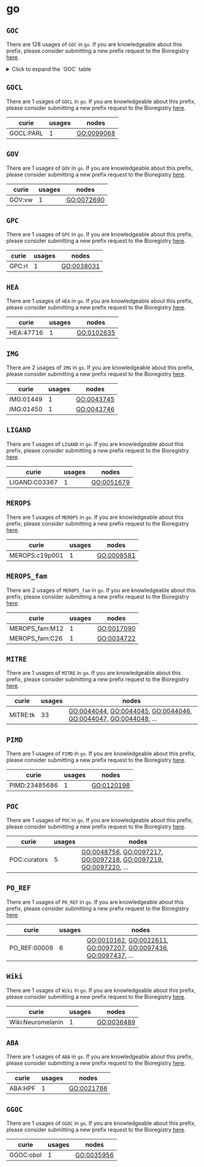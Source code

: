 # go

## `GOC`

There are 128 usages of `GOC` in `go`.
If you are knowledgeable about this prefix, please consider submitting a new prefix
request to the Bioregistry [here](https://github.com/biopragmatics/bioregistry/issues/new?assignees=cthoyt&labels=New%2CPrefix&template=new-prefix.yml&title=%5BResource%5D%3A%20GOC).

<details>
<summary>Click to expand the `GOC` table</summary>

| curie                              |   usages | nodes                                                                                                                                                                                                                                                                                            |
|------------------------------------|----------|--------------------------------------------------------------------------------------------------------------------------------------------------------------------------------------------------------------------------------------------------------------------------------------------------|
| GOC:TermGenie                      |     4480 | [GO:0000917](http://purl.obolibrary.org/obo/GO_0000917), [GO:0002036](http://purl.obolibrary.org/obo/GO_0002036), [GO:0002037](http://purl.obolibrary.org/obo/GO_0002037), [GO:0002038](http://purl.obolibrary.org/obo/GO_0002038), [GO:0003352](http://purl.obolibrary.org/obo/GO_0003352), ... |
| GOC:mah                            |     2054 | [GO:0000014](http://purl.obolibrary.org/obo/GO_0000014), [GO:0000027](http://purl.obolibrary.org/obo/GO_0000027), [GO:0000028](http://purl.obolibrary.org/obo/GO_0000028), [GO:0000054](http://purl.obolibrary.org/obo/GO_0000054), [GO:0000055](http://purl.obolibrary.org/obo/GO_0000055), ... |
| GOC:tb                             |      866 | [GO:0000132](http://purl.obolibrary.org/obo/GO_0000132), [GO:0000148](http://purl.obolibrary.org/obo/GO_0000148), [GO:0000452](http://purl.obolibrary.org/obo/GO_0000452), [GO:0000459](http://purl.obolibrary.org/obo/GO_0000459), [GO:0000469](http://purl.obolibrary.org/obo/GO_0000469), ... |
| GOC:obol                           |      790 | [GO:0010411](http://purl.obolibrary.org/obo/GO_0010411), [GO:0032655](http://purl.obolibrary.org/obo/GO_0032655), [GO:0032695](http://purl.obolibrary.org/obo/GO_0032695), [GO:0032735](http://purl.obolibrary.org/obo/GO_0032735), [GO:0035947](http://purl.obolibrary.org/obo/GO_0035947), ... |
| GOC:bf                             |      759 | [GO:0000038](http://purl.obolibrary.org/obo/GO_0000038), [GO:0000165](http://purl.obolibrary.org/obo/GO_0000165), [GO:0000185](http://purl.obolibrary.org/obo/GO_0000185), [GO:0000186](http://purl.obolibrary.org/obo/GO_0000186), [GO:0000836](http://purl.obolibrary.org/obo/GO_0000836), ... |
| GOC:dph                            |      493 | [GO:0000146](http://purl.obolibrary.org/obo/GO_0000146), [GO:0000335](http://purl.obolibrary.org/obo/GO_0000335), [GO:0000336](http://purl.obolibrary.org/obo/GO_0000336), [GO:0000337](http://purl.obolibrary.org/obo/GO_0000337), [GO:0000749](http://purl.obolibrary.org/obo/GO_0000749), ... |
| GOC:add                            |      244 | [GO:0001779](http://purl.obolibrary.org/obo/GO_0001779), [GO:0001865](http://purl.obolibrary.org/obo/GO_0001865), [GO:0001867](http://purl.obolibrary.org/obo/GO_0001867), [GO:0001868](http://purl.obolibrary.org/obo/GO_0001868), [GO:0001869](http://purl.obolibrary.org/obo/GO_0001869), ... |
| GOC:vw                             |      173 | [GO:0000078](http://purl.obolibrary.org/obo/GO_0000078), [GO:0000196](http://purl.obolibrary.org/obo/GO_0000196), [GO:0000348](http://purl.obolibrary.org/obo/GO_0000348), [GO:0000365](http://purl.obolibrary.org/obo/GO_0000365), [GO:0000366](http://purl.obolibrary.org/obo/GO_0000366), ... |
| GOC:signaling                      |      135 | [GO:0000161](http://purl.obolibrary.org/obo/GO_0000161), [GO:0003136](http://purl.obolibrary.org/obo/GO_0003136), [GO:0003306](http://purl.obolibrary.org/obo/GO_0003306), [GO:0003308](http://purl.obolibrary.org/obo/GO_0003308), [GO:0005007](http://purl.obolibrary.org/obo/GO_0005007), ... |
| GOC:mtg_kidney_jan10               |       85 | [GO:0034672](http://purl.obolibrary.org/obo/GO_0034672), [GO:0039003](http://purl.obolibrary.org/obo/GO_0039003), [GO:0039006](http://purl.obolibrary.org/obo/GO_0039006), [GO:0039009](http://purl.obolibrary.org/obo/GO_0039009), [GO:0039011](http://purl.obolibrary.org/obo/GO_0039011), ... |
| GOC:dos                            |       79 | [GO:0008407](http://purl.obolibrary.org/obo/GO_0008407), [GO:0009415](http://purl.obolibrary.org/obo/GO_0009415), [GO:0009725](http://purl.obolibrary.org/obo/GO_0009725), [GO:0009733](http://purl.obolibrary.org/obo/GO_0009733), [GO:0009735](http://purl.obolibrary.org/obo/GO_0009735), ... |
| GOC:sl                             |       72 | [GO:0005980](http://purl.obolibrary.org/obo/GO_0005980), [GO:0005981](http://purl.obolibrary.org/obo/GO_0005981), [GO:0008584](http://purl.obolibrary.org/obo/GO_0008584), [GO:0008585](http://purl.obolibrary.org/obo/GO_0008585), [GO:0008610](http://purl.obolibrary.org/obo/GO_0008610), ... |
| GOC:jl                             |       61 | [GO:0006607](http://purl.obolibrary.org/obo/GO_0006607), [GO:0006928](http://purl.obolibrary.org/obo/GO_0006928), [GO:0009877](http://purl.obolibrary.org/obo/GO_0009877), [GO:0016032](http://purl.obolibrary.org/obo/GO_0016032), [GO:0019048](http://purl.obolibrary.org/obo/GO_0019048), ... |
| GOC:krc                            |       55 | [GO:0000950](http://purl.obolibrary.org/obo/GO_0000950), [GO:0000953](http://purl.obolibrary.org/obo/GO_0000953), [GO:0003918](http://purl.obolibrary.org/obo/GO_0003918), [GO:0004175](http://purl.obolibrary.org/obo/GO_0004175), [GO:0004252](http://purl.obolibrary.org/obo/GO_0004252), ... |
| GOC:rl                             |       53 | [GO:0000124](http://purl.obolibrary.org/obo/GO_0000124), [GO:0000159](http://purl.obolibrary.org/obo/GO_0000159), [GO:0001837](http://purl.obolibrary.org/obo/GO_0001837), [GO:0001905](http://purl.obolibrary.org/obo/GO_0001905), [GO:0001969](http://purl.obolibrary.org/obo/GO_0001969), ... |
| GOC:mtg_heart                      |       50 | [GO:0003139](http://purl.obolibrary.org/obo/GO_0003139), [GO:0003142](http://purl.obolibrary.org/obo/GO_0003142), [GO:0003146](http://purl.obolibrary.org/obo/GO_0003146), [GO:0003161](http://purl.obolibrary.org/obo/GO_0003161), [GO:0003162](http://purl.obolibrary.org/obo/GO_0003162), ... |
| GOC:pr                             |       40 | [GO:0005080](http://purl.obolibrary.org/obo/GO_0005080), [GO:0006490](http://purl.obolibrary.org/obo/GO_0006490), [GO:0007528](http://purl.obolibrary.org/obo/GO_0007528), [GO:0007595](http://purl.obolibrary.org/obo/GO_0007595), [GO:0008303](http://purl.obolibrary.org/obo/GO_0008303), ... |
| GOC:bhm                            |       37 | [GO:0000109](http://purl.obolibrary.org/obo/GO_0000109), [GO:0016602](http://purl.obolibrary.org/obo/GO_0016602), [GO:0017053](http://purl.obolibrary.org/obo/GO_0017053), [GO:0030008](http://purl.obolibrary.org/obo/GO_0030008), [GO:0031297](http://purl.obolibrary.org/obo/GO_0031297), ... |
| GOC:yaf                            |       37 | [GO:0003179](http://purl.obolibrary.org/obo/GO_0003179), [GO:0006636](http://purl.obolibrary.org/obo/GO_0006636), [GO:0006972](http://purl.obolibrary.org/obo/GO_0006972), [GO:0030223](http://purl.obolibrary.org/obo/GO_0030223), [GO:0035623](http://purl.obolibrary.org/obo/GO_0035623), ... |
| GOC:BHF                            |       37 | [GO:0030228](http://purl.obolibrary.org/obo/GO_0030228), [GO:0032615](http://purl.obolibrary.org/obo/GO_0032615), [GO:0032619](http://purl.obolibrary.org/obo/GO_0032619), [GO:0032620](http://purl.obolibrary.org/obo/GO_0032620), [GO:0032621](http://purl.obolibrary.org/obo/GO_0032621), ... |
| GOC:ab                             |       29 | [GO:0009897](http://purl.obolibrary.org/obo/GO_0009897), [GO:0009898](http://purl.obolibrary.org/obo/GO_0009898), [GO:0010009](http://purl.obolibrary.org/obo/GO_0010009), [GO:0031232](http://purl.obolibrary.org/obo/GO_0031232), [GO:0031233](http://purl.obolibrary.org/obo/GO_0031233), ... |
| GOC:bm                             |       25 | [GO:0019068](http://purl.obolibrary.org/obo/GO_0019068), [GO:0039631](http://purl.obolibrary.org/obo/GO_0039631), [GO:0039632](http://purl.obolibrary.org/obo/GO_0039632), [GO:0039633](http://purl.obolibrary.org/obo/GO_0039633), [GO:0043493](http://purl.obolibrary.org/obo/GO_0043493), ... |
| GOC:hjd                            |       24 | [GO:0000154](http://purl.obolibrary.org/obo/GO_0000154), [GO:0004397](http://purl.obolibrary.org/obo/GO_0004397), [GO:0004812](http://purl.obolibrary.org/obo/GO_0004812), [GO:0006400](http://purl.obolibrary.org/obo/GO_0006400), [GO:0009451](http://purl.obolibrary.org/obo/GO_0009451), ... |
| GOC:vk                             |       23 | [GO:0004497](http://purl.obolibrary.org/obo/GO_0004497), [GO:0005129](http://purl.obolibrary.org/obo/GO_0005129), [GO:0005157](http://purl.obolibrary.org/obo/GO_0005157), [GO:0019827](http://purl.obolibrary.org/obo/GO_0019827), [GO:0030330](http://purl.obolibrary.org/obo/GO_0030330), ... |
| GOC:go_curators                    |       21 | [GO:0000703](http://purl.obolibrary.org/obo/GO_0000703), [GO:0002060](http://purl.obolibrary.org/obo/GO_0002060), [GO:0002061](http://purl.obolibrary.org/obo/GO_0002061), [GO:0005345](http://purl.obolibrary.org/obo/GO_0005345), [GO:0005350](http://purl.obolibrary.org/obo/GO_0005350), ... |
| GOC:txnOH                          |       19 | [GO:0001109](http://purl.obolibrary.org/obo/GO_0001109), [GO:0001112](http://purl.obolibrary.org/obo/GO_0001112), [GO:0001172](http://purl.obolibrary.org/obo/GO_0001172), [GO:0001173](http://purl.obolibrary.org/obo/GO_0001173), [GO:0001192](http://purl.obolibrary.org/obo/GO_0001192), ... |
| GOC:cjm                            |       18 | [GO:0000502](http://purl.obolibrary.org/obo/GO_0000502), [GO:0001957](http://purl.obolibrary.org/obo/GO_0001957), [GO:0005922](http://purl.obolibrary.org/obo/GO_0005922), [GO:0008406](http://purl.obolibrary.org/obo/GO_0008406), [GO:0009654](http://purl.obolibrary.org/obo/GO_0009654), ... |
| GOC:cls                            |       18 | [GO:0021504](http://purl.obolibrary.org/obo/GO_0021504), [GO:0021539](http://purl.obolibrary.org/obo/GO_0021539), [GO:0021541](http://purl.obolibrary.org/obo/GO_0021541), [GO:0021547](http://purl.obolibrary.org/obo/GO_0021547), [GO:0021550](http://purl.obolibrary.org/obo/GO_0021550), ... |
| GOC:sart                           |       17 | [GO:0001669](http://purl.obolibrary.org/obo/GO_0001669), [GO:0007593](http://purl.obolibrary.org/obo/GO_0007593), [GO:0015276](http://purl.obolibrary.org/obo/GO_0015276), [GO:0016055](http://purl.obolibrary.org/obo/GO_0016055), [GO:0016322](http://purl.obolibrary.org/obo/GO_0016322), ... |
| GOC:ecd                            |       17 | [GO:0003435](http://purl.obolibrary.org/obo/GO_0003435), [GO:0003725](http://purl.obolibrary.org/obo/GO_0003725), [GO:0004745](http://purl.obolibrary.org/obo/GO_0004745), [GO:0008589](http://purl.obolibrary.org/obo/GO_0008589), [GO:0010501](http://purl.obolibrary.org/obo/GO_0010501), ... |
| GOC:autophagy                      |       15 | [GO:0000045](http://purl.obolibrary.org/obo/GO_0000045), [GO:0000421](http://purl.obolibrary.org/obo/GO_0000421), [GO:0000422](http://purl.obolibrary.org/obo/GO_0000422), [GO:0016240](http://purl.obolibrary.org/obo/GO_0016240), [GO:0016243](http://purl.obolibrary.org/obo/GO_0016243), ... |
| GOC:jh2                            |       15 | [GO:0005656](http://purl.obolibrary.org/obo/GO_0005656), [GO:0006267](http://purl.obolibrary.org/obo/GO_0006267), [GO:0006352](http://purl.obolibrary.org/obo/GO_0006352), [GO:0006354](http://purl.obolibrary.org/obo/GO_0006354), [GO:0016874](http://purl.obolibrary.org/obo/GO_0016874), ... |
| GOC:al                             |       14 | [GO:0005643](http://purl.obolibrary.org/obo/GO_0005643), [GO:0006611](http://purl.obolibrary.org/obo/GO_0006611), [GO:0006886](http://purl.obolibrary.org/obo/GO_0006886), [GO:0036127](http://purl.obolibrary.org/obo/GO_0036127), [GO:0036245](http://purl.obolibrary.org/obo/GO_0036245), ... |
| GOC:rk                             |       13 | [GO:0008544](http://purl.obolibrary.org/obo/GO_0008544), [GO:0009913](http://purl.obolibrary.org/obo/GO_0009913), [GO:0009957](http://purl.obolibrary.org/obo/GO_0009957), [GO:0010481](http://purl.obolibrary.org/obo/GO_0010481), [GO:0010482](http://purl.obolibrary.org/obo/GO_0010482), ... |
| GOC:sp                             |       13 | [GO:0035098](http://purl.obolibrary.org/obo/GO_0035098), [GO:0035605](http://purl.obolibrary.org/obo/GO_0035605), [GO:0036292](http://purl.obolibrary.org/obo/GO_0036292), [GO:0036310](http://purl.obolibrary.org/obo/GO_0036310), [GO:0036317](http://purl.obolibrary.org/obo/GO_0036317), ... |
| GOC:jp                             |       12 | [GO:0070086](http://purl.obolibrary.org/obo/GO_0070086), [GO:0070250](http://purl.obolibrary.org/obo/GO_0070250), [GO:0070300](http://purl.obolibrary.org/obo/GO_0070300), [GO:0070370](http://purl.obolibrary.org/obo/GO_0070370), [GO:0070417](http://purl.obolibrary.org/obo/GO_0070417), ... |
| GOC:rb                             |       11 | [GO:0004574](http://purl.obolibrary.org/obo/GO_0004574), [GO:0030956](http://purl.obolibrary.org/obo/GO_0030956), [GO:0035859](http://purl.obolibrary.org/obo/GO_0035859), [GO:0035965](http://purl.obolibrary.org/obo/GO_0035965), [GO:0036402](http://purl.obolibrary.org/obo/GO_0036402), ... |
| GOC:ebc                            |       11 | [GO:0008432](http://purl.obolibrary.org/obo/GO_0008432), [GO:0035639](http://purl.obolibrary.org/obo/GO_0035639), [GO:0035683](http://purl.obolibrary.org/obo/GO_0035683), [GO:0035684](http://purl.obolibrary.org/obo/GO_0035684), [GO:0035691](http://purl.obolibrary.org/obo/GO_0035691), ... |
| GOC:rph                            |       10 | [GO:0001822](http://purl.obolibrary.org/obo/GO_0001822), [GO:0007042](http://purl.obolibrary.org/obo/GO_0007042), [GO:0010917](http://purl.obolibrary.org/obo/GO_0010917), [GO:0010918](http://purl.obolibrary.org/obo/GO_0010918), [GO:0035752](http://purl.obolibrary.org/obo/GO_0035752), ... |
| GOC:kmv                            |       10 | [GO:0030056](http://purl.obolibrary.org/obo/GO_0030056), [GO:0031045](http://purl.obolibrary.org/obo/GO_0031045), [GO:0032127](http://purl.obolibrary.org/obo/GO_0032127), [GO:0032253](http://purl.obolibrary.org/obo/GO_0032253), [GO:0032256](http://purl.obolibrary.org/obo/GO_0032256), ... |
| GOC:elh                            |        9 | [GO:0003690](http://purl.obolibrary.org/obo/GO_0003690), [GO:0019985](http://purl.obolibrary.org/obo/GO_0019985), [GO:0042276](http://purl.obolibrary.org/obo/GO_0042276), [GO:0060543](http://purl.obolibrary.org/obo/GO_0060543), [GO:0070180](http://purl.obolibrary.org/obo/GO_0070180), ... |
| GOC:mcc                            |        9 | [GO:0005750](http://purl.obolibrary.org/obo/GO_0005750), [GO:0017062](http://purl.obolibrary.org/obo/GO_0017062), [GO:0030848](http://purl.obolibrary.org/obo/GO_0030848), [GO:0032865](http://purl.obolibrary.org/obo/GO_0032865), [GO:0034551](http://purl.obolibrary.org/obo/GO_0034551), ... |
| GOC:pg                             |        8 | [GO:0005096](http://purl.obolibrary.org/obo/GO_0005096), [GO:0039503](http://purl.obolibrary.org/obo/GO_0039503), [GO:0045087](http://purl.obolibrary.org/obo/GO_0045087), [GO:0052157](http://purl.obolibrary.org/obo/GO_0052157), [GO:0052167](http://purl.obolibrary.org/obo/GO_0052167), ... |
| GOC:mtg_lung                       |        8 | [GO:0007171](http://purl.obolibrary.org/obo/GO_0007171), [GO:0060424](http://purl.obolibrary.org/obo/GO_0060424), [GO:0060426](http://purl.obolibrary.org/obo/GO_0060426), [GO:0060428](http://purl.obolibrary.org/obo/GO_0060428), [GO:0060447](http://purl.obolibrary.org/obo/GO_0060447), ... |
| GOC:kad                            |        8 | [GO:0010279](http://purl.obolibrary.org/obo/GO_0010279), [GO:0035647](http://purl.obolibrary.org/obo/GO_0035647), [GO:0035798](http://purl.obolibrary.org/obo/GO_0035798), [GO:0047312](http://purl.obolibrary.org/obo/GO_0047312), [GO:0070382](http://purl.obolibrary.org/obo/GO_0070382), ... |
| GOC:rn                             |        8 | [GO:0036266](http://purl.obolibrary.org/obo/GO_0036266), [GO:0070651](http://purl.obolibrary.org/obo/GO_0070651), [GO:0071885](http://purl.obolibrary.org/obo/GO_0071885), [GO:0090282](http://purl.obolibrary.org/obo/GO_0090282), [GO:0120155](http://purl.obolibrary.org/obo/GO_0120155), ... |
| GOC:jh                             |        7 | [GO:0000404](http://purl.obolibrary.org/obo/GO_0000404), [GO:0016682](http://purl.obolibrary.org/obo/GO_0016682), [GO:0035484](http://purl.obolibrary.org/obo/GO_0035484), [GO:0035486](http://purl.obolibrary.org/obo/GO_0035486), [GO:0035488](http://purl.obolibrary.org/obo/GO_0035488), ... |
| GOC:mtg_cardiac_conduct_nov11      |        7 | [GO:0005222](http://purl.obolibrary.org/obo/GO_0005222), [GO:0060921](http://purl.obolibrary.org/obo/GO_0060921), [GO:0060930](http://purl.obolibrary.org/obo/GO_0060930), [GO:0060931](http://purl.obolibrary.org/obo/GO_0060931), [GO:0086024](http://purl.obolibrary.org/obo/GO_0086024), ... |
| GOC:jsg                            |        7 | [GO:0008022](http://purl.obolibrary.org/obo/GO_0008022), [GO:0018160](http://purl.obolibrary.org/obo/GO_0018160), [GO:0018220](http://purl.obolibrary.org/obo/GO_0018220), [GO:0018221](http://purl.obolibrary.org/obo/GO_0018221), [GO:0036290](http://purl.obolibrary.org/obo/GO_0036290), ... |
| GOC:tair_curators                  |        7 | [GO:0010263](http://purl.obolibrary.org/obo/GO_0010263), [GO:0010683](http://purl.obolibrary.org/obo/GO_0010683), [GO:0010684](http://purl.obolibrary.org/obo/GO_0010684), [GO:0010685](http://purl.obolibrary.org/obo/GO_0010685), [GO:0010686](http://purl.obolibrary.org/obo/GO_0010686), ... |
| GOC:di                             |        7 | [GO:0036164](http://purl.obolibrary.org/obo/GO_0036164), [GO:0036165](http://purl.obolibrary.org/obo/GO_0036165), [GO:0036187](http://purl.obolibrary.org/obo/GO_0036187), [GO:0036240](http://purl.obolibrary.org/obo/GO_0036240), [GO:0036267](http://purl.obolibrary.org/obo/GO_0036267), ... |
| GOC:vesicles                       |        7 | [GO:0070062](http://purl.obolibrary.org/obo/GO_0070062), [GO:0071971](http://purl.obolibrary.org/obo/GO_0071971), [GO:0097189](http://purl.obolibrary.org/obo/GO_0097189), [GO:1903551](http://purl.obolibrary.org/obo/GO_1903551), [GO:1903552](http://purl.obolibrary.org/obo/GO_1903552), ... |
| GOC:rv                             |        7 | [GO:0071605](http://purl.obolibrary.org/obo/GO_0071605), [GO:0071606](http://purl.obolibrary.org/obo/GO_0071606), [GO:0071607](http://purl.obolibrary.org/obo/GO_0071607), [GO:0071608](http://purl.obolibrary.org/obo/GO_0071608), [GO:0071609](http://purl.obolibrary.org/obo/GO_0071609), ... |
| GOC:md                             |        6 | [GO:0030287](http://purl.obolibrary.org/obo/GO_0030287), [GO:0036407](http://purl.obolibrary.org/obo/GO_0036407), [GO:0036418](http://purl.obolibrary.org/obo/GO_0036418), [GO:0036419](http://purl.obolibrary.org/obo/GO_0036419), [GO:0036420](http://purl.obolibrary.org/obo/GO_0036420), ... |
| GOC:pamgo_curators                 |        6 | [GO:0034051](http://purl.obolibrary.org/obo/GO_0034051), [GO:0034052](http://purl.obolibrary.org/obo/GO_0034052), [GO:0034053](http://purl.obolibrary.org/obo/GO_0034053), [GO:0034054](http://purl.obolibrary.org/obo/GO_0034054), [GO:0034055](http://purl.obolibrary.org/obo/GO_0034055), ... |
| GOC:dgf                            |        5 | [GO:0000197](http://purl.obolibrary.org/obo/GO_0000197), [GO:0000198](http://purl.obolibrary.org/obo/GO_0000198), [GO:0000199](http://purl.obolibrary.org/obo/GO_0000199), [GO:0000200](http://purl.obolibrary.org/obo/GO_0000200), [GO:0070390](http://purl.obolibrary.org/obo/GO_0070390), ... |
| GOC:mtg_chebi_dec09                |        5 | [GO:0009057](http://purl.obolibrary.org/obo/GO_0009057), [GO:0009059](http://purl.obolibrary.org/obo/GO_0009059), [GO:0043170](http://purl.obolibrary.org/obo/GO_0043170), [GO:0044260](http://purl.obolibrary.org/obo/GO_0044260), [GO:0044265](http://purl.obolibrary.org/obo/GO_0044265), ... |
| GOC:rs                             |        5 | [GO:0015986](http://purl.obolibrary.org/obo/GO_0015986), [GO:0035595](http://purl.obolibrary.org/obo/GO_0035595), [GO:0071938](http://purl.obolibrary.org/obo/GO_0071938), [GO:0071939](http://purl.obolibrary.org/obo/GO_0071939), [GO:0072541](http://purl.obolibrary.org/obo/GO_0072541), ... |
| GOC:jc                             |        5 | [GO:0038173](http://purl.obolibrary.org/obo/GO_0038173), [GO:0038178](http://purl.obolibrary.org/obo/GO_0038178), [GO:0051386](http://purl.obolibrary.org/obo/GO_0051386), [GO:0051387](http://purl.obolibrary.org/obo/GO_0051387), [GO:0051388](http://purl.obolibrary.org/obo/GO_0051388), ... |
| GOC:mengo_curators                 |        5 | [GO:1900682](http://purl.obolibrary.org/obo/GO_1900682), [GO:1901061](http://purl.obolibrary.org/obo/GO_1901061), [GO:1901064](http://purl.obolibrary.org/obo/GO_1901064), [GO:1901065](http://purl.obolibrary.org/obo/GO_1901065), [GO:1902665](http://purl.obolibrary.org/obo/GO_1902665), ... |
| GOC:dgh                            |        4 | [GO:0021768](http://purl.obolibrary.org/obo/GO_0021768), [GO:0021770](http://purl.obolibrary.org/obo/GO_0021770), [GO:0021771](http://purl.obolibrary.org/obo/GO_0021771), [GO:0070121](http://purl.obolibrary.org/obo/GO_0070121)                                                               |
| GOC:ah                             |        4 | [GO:0031648](http://purl.obolibrary.org/obo/GO_0031648), [GO:0050821](http://purl.obolibrary.org/obo/GO_0050821), [GO:0050822](http://purl.obolibrary.org/obo/GO_0050822), [GO:1904936](http://purl.obolibrary.org/obo/GO_1904936)                                                               |
| GOC:mtg_25march11                  |        4 | [GO:0035810](http://purl.obolibrary.org/obo/GO_0035810), [GO:0035811](http://purl.obolibrary.org/obo/GO_0035811), [GO:0035815](http://purl.obolibrary.org/obo/GO_0035815), [GO:0035818](http://purl.obolibrary.org/obo/GO_0035818)                                                               |
| GOC:amm                            |        4 | [GO:0036300](http://purl.obolibrary.org/obo/GO_0036300), [GO:0071532](http://purl.obolibrary.org/obo/GO_0071532), [GO:0071533](http://purl.obolibrary.org/obo/GO_0071533), [GO:0071537](http://purl.obolibrary.org/obo/GO_0071537)                                                               |
| GOC:uh                             |        4 | [GO:0036323](http://purl.obolibrary.org/obo/GO_0036323), [GO:0036324](http://purl.obolibrary.org/obo/GO_0036324), [GO:0036325](http://purl.obolibrary.org/obo/GO_0036325), [GO:0036332](http://purl.obolibrary.org/obo/GO_0036332)                                                               |
| GOC:nhn                            |        4 | [GO:0036339](http://purl.obolibrary.org/obo/GO_0036339), [GO:0038157](http://purl.obolibrary.org/obo/GO_0038157), [GO:0038163](http://purl.obolibrary.org/obo/GO_0038163), [GO:0038192](http://purl.obolibrary.org/obo/GO_0038192)                                                               |
| GOC:bc                             |        4 | [GO:0043121](http://purl.obolibrary.org/obo/GO_0043121), [GO:0098883](http://purl.obolibrary.org/obo/GO_0098883), [GO:0140058](http://purl.obolibrary.org/obo/GO_0140058), [GO:0150051](http://purl.obolibrary.org/obo/GO_0150051)                                                               |
| GOC:lnp                            |        4 | [GO:0062011](http://purl.obolibrary.org/obo/GO_0062011), [GO:0110078](http://purl.obolibrary.org/obo/GO_0110078), [GO:0120123](http://purl.obolibrary.org/obo/GO_0120123), [GO:0120157](http://purl.obolibrary.org/obo/GO_0120157)                                                               |
| GOC:ach                            |        4 | [GO:0120280](http://purl.obolibrary.org/obo/GO_0120280), [GO:0120309](http://purl.obolibrary.org/obo/GO_0120309), [GO:0120311](http://purl.obolibrary.org/obo/GO_0120311), [GO:0120326](http://purl.obolibrary.org/obo/GO_0120326)                                                               |
| GOC:nc                             |        3 | [GO:0000333](http://purl.obolibrary.org/obo/GO_0000333), [GO:1990682](http://purl.obolibrary.org/obo/GO_1990682), [GO:1990879](http://purl.obolibrary.org/obo/GO_1990879)                                                                                                                        |
| GOC:cilia                          |        3 | [GO:0003351](http://purl.obolibrary.org/obo/GO_0003351), [GO:0005814](http://purl.obolibrary.org/obo/GO_0005814), [GO:0060287](http://purl.obolibrary.org/obo/GO_0060287)                                                                                                                        |
| GOC:mtg_apoptosis                  |        3 | [GO:0004197](http://purl.obolibrary.org/obo/GO_0004197), [GO:0060033](http://purl.obolibrary.org/obo/GO_0060033), [GO:0097153](http://purl.obolibrary.org/obo/GO_0097153)                                                                                                                        |
| GOC:cb                             |        3 | [GO:0005242](http://purl.obolibrary.org/obo/GO_0005242), [GO:0070581](http://purl.obolibrary.org/obo/GO_0070581), [GO:0070582](http://purl.obolibrary.org/obo/GO_0070582)                                                                                                                        |
| GOC:ai                             |        3 | [GO:0009081](http://purl.obolibrary.org/obo/GO_0009081), [GO:0009082](http://purl.obolibrary.org/obo/GO_0009082), [GO:0009083](http://purl.obolibrary.org/obo/GO_0009083)                                                                                                                        |
| GOC:PO_curators                    |        3 | [GO:0009835](http://purl.obolibrary.org/obo/GO_0009835), [GO:0022611](http://purl.obolibrary.org/obo/GO_0022611), [GO:0048438](http://purl.obolibrary.org/obo/GO_0048438)                                                                                                                        |
| GOC:imk                            |        3 | [GO:0016507](http://purl.obolibrary.org/obo/GO_0016507), [GO:0070678](http://purl.obolibrary.org/obo/GO_0070678), [GO:0071915](http://purl.obolibrary.org/obo/GO_0071915)                                                                                                                        |
| GOC:pf                             |        3 | [GO:0031164](http://purl.obolibrary.org/obo/GO_0031164), [GO:0034260](http://purl.obolibrary.org/obo/GO_0034260), [GO:0070685](http://purl.obolibrary.org/obo/GO_0070685)                                                                                                                        |
| GOC:ans                            |        3 | [GO:0032541](http://purl.obolibrary.org/obo/GO_0032541), [GO:0035927](http://purl.obolibrary.org/obo/GO_0035927), [GO:0035928](http://purl.obolibrary.org/obo/GO_0035928)                                                                                                                        |
| GOC:mw                             |        3 | [GO:0036134](http://purl.obolibrary.org/obo/GO_0036134), [GO:0036153](http://purl.obolibrary.org/obo/GO_0036153), [GO:0036154](http://purl.obolibrary.org/obo/GO_0036154)                                                                                                                        |
| GOC:pad                            |        3 | [GO:0061742](http://purl.obolibrary.org/obo/GO_0061742), [GO:0071211](http://purl.obolibrary.org/obo/GO_0071211), [GO:1990316](http://purl.obolibrary.org/obo/GO_1990316)                                                                                                                        |
| GOC:se                             |        2 | [GO:0000214](http://purl.obolibrary.org/obo/GO_0000214), [GO:0035601](http://purl.obolibrary.org/obo/GO_0035601)                                                                                                                                                                                 |
| GOC:mtg_cardio                     |        2 | [GO:0003050](http://purl.obolibrary.org/obo/GO_0003050), [GO:0021811](http://purl.obolibrary.org/obo/GO_0021811)                                                                                                                                                                                 |
| GOC:cjk                            |        2 | [GO:0005839](http://purl.obolibrary.org/obo/GO_0005839), [GO:0016593](http://purl.obolibrary.org/obo/GO_0016593)                                                                                                                                                                                 |
| GOC:mcc2                           |        2 | [GO:0009758](http://purl.obolibrary.org/obo/GO_0009758), [GO:0043610](http://purl.obolibrary.org/obo/GO_0043610)                                                                                                                                                                                 |
| GOC:curators                       |        2 | [GO:0030220](http://purl.obolibrary.org/obo/GO_0030220), [GO:0046146](http://purl.obolibrary.org/obo/GO_0046146)                                                                                                                                                                                 |
| GOC:ha                             |        2 | [GO:0031594](http://purl.obolibrary.org/obo/GO_0031594), [GO:0062130](http://purl.obolibrary.org/obo/GO_0062130)                                                                                                                                                                                 |
| GOC:hp                             |        2 | [GO:0035456](http://purl.obolibrary.org/obo/GO_0035456), [GO:0036275](http://purl.obolibrary.org/obo/GO_0036275)                                                                                                                                                                                 |
| GOC:als                            |        2 | [GO:0036413](http://purl.obolibrary.org/obo/GO_0036413), [GO:1990256](http://purl.obolibrary.org/obo/GO_1990256)                                                                                                                                                                                 |
| GOC:am                             |        2 | [GO:0036447](http://purl.obolibrary.org/obo/GO_0036447), [GO:1990464](http://purl.obolibrary.org/obo/GO_1990464)                                                                                                                                                                                 |
| GOC:lb                             |        2 | [GO:0036449](http://purl.obolibrary.org/obo/GO_0036449), [GO:0047677](http://purl.obolibrary.org/obo/GO_0047677)                                                                                                                                                                                 |
| GOC:tfm                            |        2 | [GO:0044286](http://purl.obolibrary.org/obo/GO_0044286), [GO:0071948](http://purl.obolibrary.org/obo/GO_0071948)                                                                                                                                                                                 |
| GOC:rc                             |        2 | [GO:0048718](http://purl.obolibrary.org/obo/GO_0048718), [GO:0048725](http://purl.obolibrary.org/obo/GO_0048725)                                                                                                                                                                                 |
| GOC:MAH                            |        2 | [GO:0070525](http://purl.obolibrary.org/obo/GO_0070525), [GO:0070817](http://purl.obolibrary.org/obo/GO_0070817)                                                                                                                                                                                 |
| GOC:dh                             |        2 | [GO:0070909](http://purl.obolibrary.org/obo/GO_0070909), [GO:0070968](http://purl.obolibrary.org/obo/GO_0070968)                                                                                                                                                                                 |
| GOC:rjd                            |        2 | [GO:0110094](http://purl.obolibrary.org/obo/GO_0110094), [GO:0120031](http://purl.obolibrary.org/obo/GO_0120031)                                                                                                                                                                                 |
| GOC:mls                            |        2 | [GO:1902074](http://purl.obolibrary.org/obo/GO_1902074), [GO:1902075](http://purl.obolibrary.org/obo/GO_1902075)                                                                                                                                                                                 |
| GOC:mgi_curators                   |        1 | [GO:0001949](http://purl.obolibrary.org/obo/GO_0001949)                                                                                                                                                                                                                                          |
| GOC:pm                             |        1 | [GO:0006509](http://purl.obolibrary.org/obo/GO_0006509)                                                                                                                                                                                                                                          |
| GOC:cuators                        |        1 | [GO:0009229](http://purl.obolibrary.org/obo/GO_0009229)                                                                                                                                                                                                                                          |
| GOC:syr                            |        1 | [GO:0010213](http://purl.obolibrary.org/obo/GO_0010213)                                                                                                                                                                                                                                          |
| GOC:kd                             |        1 | [GO:0015039](http://purl.obolibrary.org/obo/GO_0015039)                                                                                                                                                                                                                                          |
| GOC:fj                             |        1 | [GO:0015280](http://purl.obolibrary.org/obo/GO_0015280)                                                                                                                                                                                                                                          |
| GOC:pde                            |        1 | [GO:0030168](http://purl.obolibrary.org/obo/GO_0030168)                                                                                                                                                                                                                                          |
| GOC:db                             |        1 | [GO:0032790](http://purl.obolibrary.org/obo/GO_0032790)                                                                                                                                                                                                                                          |
| GOC:crds                           |        1 | [GO:0036370](http://purl.obolibrary.org/obo/GO_0036370)                                                                                                                                                                                                                                          |
| GOC:20238016                       |        1 | [GO:0036372](http://purl.obolibrary.org/obo/GO_0036372)                                                                                                                                                                                                                                          |
| GOC:gap                            |        1 | [GO:0038194](http://purl.obolibrary.org/obo/GO_0038194)                                                                                                                                                                                                                                          |
| GOC:rf                             |        1 | [GO:0039509](http://purl.obolibrary.org/obo/GO_0039509)                                                                                                                                                                                                                                          |
| GOC:ch                             |        1 | [GO:0039662](http://purl.obolibrary.org/obo/GO_0039662)                                                                                                                                                                                                                                          |
| GOC:ceb                            |        1 | [GO:0048014](http://purl.obolibrary.org/obo/GO_0048014)                                                                                                                                                                                                                                          |
| GOC:molecular_function_refactoring |        1 | [GO:0048018](http://purl.obolibrary.org/obo/GO_0048018)                                                                                                                                                                                                                                          |
| GOC:mtg_signaling                  |        1 | [GO:0048019](http://purl.obolibrary.org/obo/GO_0048019)                                                                                                                                                                                                                                          |
| GOC:br                             |        1 | [GO:0048205](http://purl.obolibrary.org/obo/GO_0048205)                                                                                                                                                                                                                                          |
| GOC:17911382                       |        1 | [GO:0048286](http://purl.obolibrary.org/obo/GO_0048286)                                                                                                                                                                                                                                          |
| GOC:mtg_muscle                     |        1 | [GO:0055013](http://purl.obolibrary.org/obo/GO_0055013)                                                                                                                                                                                                                                          |
| GOC:26493087                       |        1 | [GO:0061751](http://purl.obolibrary.org/obo/GO_0061751)                                                                                                                                                                                                                                          |
| GOC:nln                            |        1 | [GO:0070216](http://purl.obolibrary.org/obo/GO_0070216)                                                                                                                                                                                                                                          |
| GOC:sre                            |        1 | [GO:0070274](http://purl.obolibrary.org/obo/GO_0070274)                                                                                                                                                                                                                                          |
| GOC:mm2                            |        1 | [GO:0070652](http://purl.obolibrary.org/obo/GO_0070652)                                                                                                                                                                                                                                          |
| GOC:ma                             |        1 | [GO:0071072](http://purl.obolibrary.org/obo/GO_0071072)                                                                                                                                                                                                                                          |
| GOC:cvs                            |        1 | [GO:0071907](http://purl.obolibrary.org/obo/GO_0071907)                                                                                                                                                                                                                                          |
| GOC:mtg_signal                     |        1 | [GO:0090263](http://purl.obolibrary.org/obo/GO_0090263)                                                                                                                                                                                                                                          |
| GOC:mr                             |        1 | [GO:0090664](http://purl.obolibrary.org/obo/GO_0090664)                                                                                                                                                                                                                                          |
| GOC:kvm                            |        1 | [GO:0093002](http://purl.obolibrary.org/obo/GO_0093002)                                                                                                                                                                                                                                          |
| GOC:22139915                       |        1 | [GO:0097394](http://purl.obolibrary.org/obo/GO_0097394)                                                                                                                                                                                                                                          |
| GOC:sgd_curators                   |        1 | [GO:1901089](http://purl.obolibrary.org/obo/GO_1901089)                                                                                                                                                                                                                                          |
| GOC:tt                             |        1 | [GO:1902706](http://purl.obolibrary.org/obo/GO_1902706)                                                                                                                                                                                                                                          |
| GOC:hal                            |        1 | [GO:1904447](http://purl.obolibrary.org/obo/GO_1904447)                                                                                                                                                                                                                                          |

</details>

## `GOCL`

There are 1 usages of `GOCL` in `go`.
If you are knowledgeable about this prefix, please consider submitting a new prefix
request to the Bioregistry [here](https://github.com/biopragmatics/bioregistry/issues/new?assignees=cthoyt&labels=New%2CPrefix&template=new-prefix.yml&title=%5BResource%5D%3A%20GOCL).

| curie     |   usages | nodes                                                   |
|-----------|----------|---------------------------------------------------------|
| GOCL:PARL |        1 | [GO:0099068](http://purl.obolibrary.org/obo/GO_0099068) |

## `GOV`

There are 1 usages of `GOV` in `go`.
If you are knowledgeable about this prefix, please consider submitting a new prefix
request to the Bioregistry [here](https://github.com/biopragmatics/bioregistry/issues/new?assignees=cthoyt&labels=New%2CPrefix&template=new-prefix.yml&title=%5BResource%5D%3A%20GOV).

| curie   |   usages | nodes                                                   |
|---------|----------|---------------------------------------------------------|
| GOV:vw  |        1 | [GO:0072690](http://purl.obolibrary.org/obo/GO_0072690) |

## `GPC`

There are 1 usages of `GPC` in `go`.
If you are knowledgeable about this prefix, please consider submitting a new prefix
request to the Bioregistry [here](https://github.com/biopragmatics/bioregistry/issues/new?assignees=cthoyt&labels=New%2CPrefix&template=new-prefix.yml&title=%5BResource%5D%3A%20GPC).

| curie   |   usages | nodes                                                   |
|---------|----------|---------------------------------------------------------|
| GPC:rl  |        1 | [GO:0038031](http://purl.obolibrary.org/obo/GO_0038031) |

## `HEA`

There are 1 usages of `HEA` in `go`.
If you are knowledgeable about this prefix, please consider submitting a new prefix
request to the Bioregistry [here](https://github.com/biopragmatics/bioregistry/issues/new?assignees=cthoyt&labels=New%2CPrefix&template=new-prefix.yml&title=%5BResource%5D%3A%20HEA).

| curie     |   usages | nodes                                                   |
|-----------|----------|---------------------------------------------------------|
| HEA:47716 |        1 | [GO:0102635](http://purl.obolibrary.org/obo/GO_0102635) |

## `IMG`

There are 2 usages of `IMG` in `go`.
If you are knowledgeable about this prefix, please consider submitting a new prefix
request to the Bioregistry [here](https://github.com/biopragmatics/bioregistry/issues/new?assignees=cthoyt&labels=New%2CPrefix&template=new-prefix.yml&title=%5BResource%5D%3A%20IMG).

| curie     |   usages | nodes                                                   |
|-----------|----------|---------------------------------------------------------|
| IMG:01449 |        1 | [GO:0043745](http://purl.obolibrary.org/obo/GO_0043745) |
| IMG:01450 |        1 | [GO:0043746](http://purl.obolibrary.org/obo/GO_0043746) |

## `LIGAND`

There are 1 usages of `LIGAND` in `go`.
If you are knowledgeable about this prefix, please consider submitting a new prefix
request to the Bioregistry [here](https://github.com/biopragmatics/bioregistry/issues/new?assignees=cthoyt&labels=New%2CPrefix&template=new-prefix.yml&title=%5BResource%5D%3A%20LIGAND).

| curie         |   usages | nodes                                                   |
|---------------|----------|---------------------------------------------------------|
| LIGAND:C03367 |        1 | [GO:0051679](http://purl.obolibrary.org/obo/GO_0051679) |

## `MEROPS`

There are 1 usages of `MEROPS` in `go`.
If you are knowledgeable about this prefix, please consider submitting a new prefix
request to the Bioregistry [here](https://github.com/biopragmatics/bioregistry/issues/new?assignees=cthoyt&labels=New%2CPrefix&template=new-prefix.yml&title=%5BResource%5D%3A%20MEROPS).

| curie          |   usages | nodes                                                   |
|----------------|----------|---------------------------------------------------------|
| MEROPS:c19p001 |        1 | [GO:0008581](http://purl.obolibrary.org/obo/GO_0008581) |

## `MEROPS_fam`

There are 2 usages of `MEROPS_fam` in `go`.
If you are knowledgeable about this prefix, please consider submitting a new prefix
request to the Bioregistry [here](https://github.com/biopragmatics/bioregistry/issues/new?assignees=cthoyt&labels=New%2CPrefix&template=new-prefix.yml&title=%5BResource%5D%3A%20MEROPS_fam).

| curie          |   usages | nodes                                                   |
|----------------|----------|---------------------------------------------------------|
| MEROPS_fam:M12 |        1 | [GO:0017090](http://purl.obolibrary.org/obo/GO_0017090) |
| MEROPS_fam:C26 |        1 | [GO:0034722](http://purl.obolibrary.org/obo/GO_0034722) |

## `MITRE`

There are 1 usages of `MITRE` in `go`.
If you are knowledgeable about this prefix, please consider submitting a new prefix
request to the Bioregistry [here](https://github.com/biopragmatics/bioregistry/issues/new?assignees=cthoyt&labels=New%2CPrefix&template=new-prefix.yml&title=%5BResource%5D%3A%20MITRE).

| curie    |   usages | nodes                                                                                                                                                                                                                                                                                            |
|----------|----------|--------------------------------------------------------------------------------------------------------------------------------------------------------------------------------------------------------------------------------------------------------------------------------------------------|
| MITRE:tk |       33 | [GO:0044044](http://purl.obolibrary.org/obo/GO_0044044), [GO:0044045](http://purl.obolibrary.org/obo/GO_0044045), [GO:0044046](http://purl.obolibrary.org/obo/GO_0044046), [GO:0044047](http://purl.obolibrary.org/obo/GO_0044047), [GO:0044048](http://purl.obolibrary.org/obo/GO_0044048), ... |

## `PIMD`

There are 1 usages of `PIMD` in `go`.
If you are knowledgeable about this prefix, please consider submitting a new prefix
request to the Bioregistry [here](https://github.com/biopragmatics/bioregistry/issues/new?assignees=cthoyt&labels=New%2CPrefix&template=new-prefix.yml&title=%5BResource%5D%3A%20PIMD).

| curie         |   usages | nodes                                                   |
|---------------|----------|---------------------------------------------------------|
| PIMD:23485686 |        1 | [GO:0120198](http://purl.obolibrary.org/obo/GO_0120198) |

## `POC`

There are 1 usages of `POC` in `go`.
If you are knowledgeable about this prefix, please consider submitting a new prefix
request to the Bioregistry [here](https://github.com/biopragmatics/bioregistry/issues/new?assignees=cthoyt&labels=New%2CPrefix&template=new-prefix.yml&title=%5BResource%5D%3A%20POC).

| curie        |   usages | nodes                                                                                                                                                                                                                                                                                            |
|--------------|----------|--------------------------------------------------------------------------------------------------------------------------------------------------------------------------------------------------------------------------------------------------------------------------------------------------|
| POC:curators |        5 | [GO:0048756](http://purl.obolibrary.org/obo/GO_0048756), [GO:0097217](http://purl.obolibrary.org/obo/GO_0097217), [GO:0097218](http://purl.obolibrary.org/obo/GO_0097218), [GO:0097219](http://purl.obolibrary.org/obo/GO_0097219), [GO:0097220](http://purl.obolibrary.org/obo/GO_0097220), ... |

## `PO_REF`

There are 1 usages of `PO_REF` in `go`.
If you are knowledgeable about this prefix, please consider submitting a new prefix
request to the Bioregistry [here](https://github.com/biopragmatics/bioregistry/issues/new?assignees=cthoyt&labels=New%2CPrefix&template=new-prefix.yml&title=%5BResource%5D%3A%20PO_REF).

| curie        |   usages | nodes                                                                                                                                                                                                                                                                                            |
|--------------|----------|--------------------------------------------------------------------------------------------------------------------------------------------------------------------------------------------------------------------------------------------------------------------------------------------------|
| PO_REF:00009 |        6 | [GO:0010162](http://purl.obolibrary.org/obo/GO_0010162), [GO:0022611](http://purl.obolibrary.org/obo/GO_0022611), [GO:0097207](http://purl.obolibrary.org/obo/GO_0097207), [GO:0097436](http://purl.obolibrary.org/obo/GO_0097436), [GO:0097437](http://purl.obolibrary.org/obo/GO_0097437), ... |

## `Wiki`

There are 1 usages of `Wiki` in `go`.
If you are knowledgeable about this prefix, please consider submitting a new prefix
request to the Bioregistry [here](https://github.com/biopragmatics/bioregistry/issues/new?assignees=cthoyt&labels=New%2CPrefix&template=new-prefix.yml&title=%5BResource%5D%3A%20Wiki).

| curie             |   usages | nodes                                                   |
|-------------------|----------|---------------------------------------------------------|
| Wiki:Neuromelanin |        1 | [GO:0036489](http://purl.obolibrary.org/obo/GO_0036489) |

## `ABA`

There are 1 usages of `ABA` in `go`.
If you are knowledgeable about this prefix, please consider submitting a new prefix
request to the Bioregistry [here](https://github.com/biopragmatics/bioregistry/issues/new?assignees=cthoyt&labels=New%2CPrefix&template=new-prefix.yml&title=%5BResource%5D%3A%20ABA).

| curie   |   usages | nodes                                                   |
|---------|----------|---------------------------------------------------------|
| ABA:HPF |        1 | [GO:0021766](http://purl.obolibrary.org/obo/GO_0021766) |

## `GGOC`

There are 1 usages of `GGOC` in `go`.
If you are knowledgeable about this prefix, please consider submitting a new prefix
request to the Bioregistry [here](https://github.com/biopragmatics/bioregistry/issues/new?assignees=cthoyt&labels=New%2CPrefix&template=new-prefix.yml&title=%5BResource%5D%3A%20GGOC).

| curie     |   usages | nodes                                                   |
|-----------|----------|---------------------------------------------------------|
| GGOC:obol |        1 | [GO:0035956](http://purl.obolibrary.org/obo/GO_0035956) |

